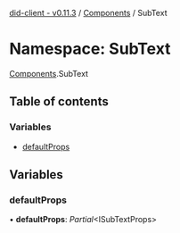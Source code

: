 [did-client - v0.11.3](../README.md) / [Components](components.md) / SubText

# Namespace: SubText

[Components](components.md).SubText

## Table of contents

### Variables

- [defaultProps](components.subtext.md#defaultprops)

## Variables

### defaultProps

• **defaultProps**: *Partial*<ISubTextProps\>
